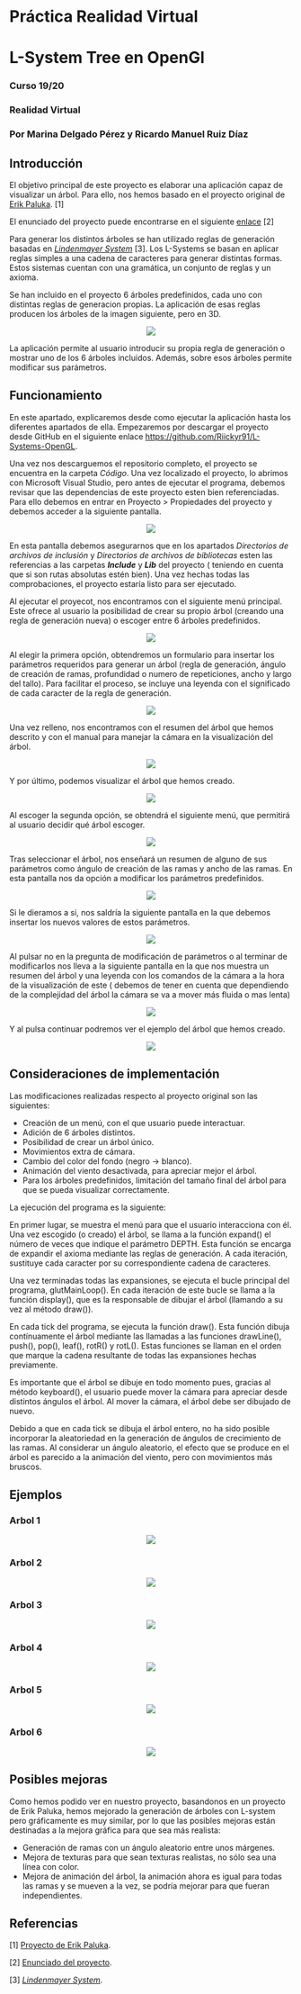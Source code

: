 # Práctica Realidad Virtual
# L-System Tree en OpenGl
### Curso 19/20
### Realidad Virtual
### Por Marina Delgado Pérez y Ricardo Manuel Ruiz Díaz

## Introducción
El objetivo principal de este proyecto es elaborar una aplicación capaz de visualizar un árbol. Para ello, nos hemos basado en el proyecto original de [ Erik Paluka](https://github.com/paluka/L-Systems-OpenGL).  [1]

El enunciado del proyecto puede encontrarse en el siguiente [ enlace](https://github.com/jcarpio/rv1920/blob/master/proyecto_rv1920.md) [2]

Para generar los distintos árboles se han utilizado reglas de generación basadas en [ _Lindenmayer System_](https://en.wikipedia.org/wiki/L-system) [3]. Los L-Systems se basan en aplicar reglas simples a una cadena de caracteres para generar distintas formas. Estos sistemas cuentan con una gramática, un conjunto de reglas y un axioma.

Se han incluido en el proyecto 6 árboles predefinidos, cada uno con distintas reglas de generacion propias. La aplicación de esas reglas producen los árboles de la imagen siguiente, pero en 3D.

<p align="center">
  <img src="./Otros/Imagenes/arboles.jpg">
</p>

La aplicación permite al usuario introducir su propia regla de generación o mostrar uno de los 6 árboles incluidos. Además, sobre esos árboles permite modificar sus parámetros.



## Funcionamiento
En este apartado, explicaremos desde como ejecutar la aplicación hasta los diferentes apartados de ella.
Empezaremos por descargar el proyecto desde GitHub en el siguiente enlace https://github.com/Riickyr91/L-Systems-OpenGL.

Una vez nos descarguemos el repositorio completo, el proyecto se encuentra en la carpeta _Código_. Una vez localizado el proyecto, lo abrimos con Microsoft Visual Studio, pero antes de ejecutar el programa, debemos revisar que las dependencias de este proyecto esten bien referenciadas. Para ello debemos en entrar en Proyecto > Propiedades del proyecto y debemos acceder a la siguiente pantalla.

<p align="center">
  <img src="./Otros/Imagenes/Configuracion.jpg">
</p>

En esta pantalla debemos asegurarnos que en los apartados _Directorios de archivos de inclusión_ y _Directorios de archivos de bibliotecas_ esten las referencias a las carpetas **_Include_** y **_Lib_** del proyecto ( teniendo en cuenta que si son rutas absolutas estén bien). Una vez hechas todas las comprobaciones, el proyecto estaría listo para ser ejecutado.

Al ejecutar el proyecot, nos encontramos con el siguiente menú principal. Este ofrece al usuario la posibilidad de crear su propio árbol (creando una regla de generación nueva) o escoger entre 6 árboles predefinidos.

<p align="center">
  <img src="./Otros/Imagenes/Menu.jpg">
</p>

Al elegir la primera opción, obtendremos un formulario para insertar los parámetros requeridos para generar un árbol (regla de generación, ángulo de creación de ramas, profundidad o numero de repeticiones, ancho y largo del tallo). Para facilitar el proceso, se incluye una leyenda con el significado de cada caracter de la regla de generación.

<p align="center">
  <img src="./Otros/Imagenes/InsertaRegla.jpg">
</p>    

Una vez relleno, nos encontramos con el resumen del árbol que hemos descrito y con el manual para manejar la cámara en la visualización del árbol.

<p align="center">
  <img src="./Otros/Imagenes/ResumenInserteRegla.jpg">
</p> 

Y por último, podemos visualizar el árbol que hemos creado.

<p align="center">
  <img src="./Otros/Imagenes/EjemploInsertaRegla.jpg">
</p> 

Al escoger la segunda opción, se obtendrá el siguiente menú, que permitirá al usuario decidir qué árbol escoger.

<p align="center">
  <img src="./Otros/Imagenes/EscogeArbol.jpg">
</p> 

Tras seleccionar el árbol, nos enseñará un resumen de alguno de sus parámetros como ángulo de creación de las ramas y ancho de las ramas. En esta pantalla nos da opción a modificar los parámetros predefinidos.

<p align="center">
  <img src="./Otros/Imagenes/ResumenEscogeArbol1.jpg">
</p> 

Si le dieramos a si, nos saldría la siguiente pantalla en la que debemos insertar los nuevos valores de estos parámetros.

<p align="center">
  <img src="./Otros/Imagenes/ModificaEscogeRegla.jpg">
</p> 

Al pulsar no en la pregunta de modificación de parámetros o al terminar de modificarlos nos lleva a la siguiente pantalla en la que nos muestra un resumen del árbol y una leyenda con los comandos de la cámara a la hora de la visualización de este ( debemos de tener en cuenta que dependiendo de la complejidad del árbol la cámara se va a mover más fluida o mas lenta)

<p align="center">
  <img src="./Otros/Imagenes/ResumenEscogeArbol2.jpg">
</p> 

Y al pulsa continuar podremos ver el ejemplo del árbol que hemos creado.

<p align="center">
  <img src="./Otros/Imagenes/EjemploEscogeRegla.jpg">
</p> 

## Consideraciones de implementación


Las modificaciones realizadas respecto al proyecto original son las siguientes:
-   Creación de un menú, con el que usuario puede interactuar.
-   Adición de 6 árboles distintos.
-   Posibilidad de crear un árbol único.
-   Movimientos extra de cámara.
-   Cambio del color del fondo (negro -> blanco).
-   Animación del viento desactivada, para apreciar mejor el árbol.
-   Para los árboles predefinidos, limitación del tamaño final del árbol para que se pueda visualizar correctamente.

La ejecución del programa es la siguiente:

En primer lugar, se muestra el menú para que el usuario interacciona con él. Una vez escogido (o creado) el árbol, se llama a la función expand() el número de veces que indique el parámetro DEPTH. 
Esta función se encarga de expandir el axioma mediante las reglas de generación. A cada iteración, sustituye cada caracter por su correspondiente cadena de caracteres.

Una vez terminadas todas las expansiones, se ejecuta el bucle principal del programa, glutMainLoop(). En cada iteración de este bucle se llama a la función display(), que es la responsable de dibujar el árbol (llamando a su vez al método draw()). 

En cada tick del programa, se ejecuta la función draw(). Esta función dibuja contínuamente el árbol mediante las llamadas a las funciones drawLine(), push(), pop(), leaf(), rotR() y rotL(). Estas funciones se llaman en el orden que marque la cadena resultante de todas las expansiones hechas previamente.

Es importante que el árbol se dibuje en todo momento pues, gracias al método keyboard(), el usuario puede mover la cámara para apreciar desde distintos ángulos el árbol. Al mover la cámara, el árbol debe ser dibujado de nuevo.

Debido a que en cada tick se dibuja el árbol entero, no ha sido posible incorporar la aleatoriedad en la generación de ángulos de crecimiento de las ramas. Al considerar un ángulo aleatorio, el efecto que se produce en el árbol es parecido a la animación del viento, pero con movimientos más bruscos.




## Ejemplos 


### Arbol 1

<p align="center">
  <img src="./Otros/Imagenes/Arbol1.jpg">
</p> 

### Arbol 2

<p align="center">
  <img src="./Otros/Imagenes/Arbol2.jpg">
</p> 

### Arbol 3

<p align="center">
  <img src="./Otros/Imagenes/Arbol3.jpg">
</p> 

### Arbol 4

<p align="center">
  <img src="./Otros/Imagenes/Arbol4.jpg">
</p> 

### Arbol 5

<p align="center">
  <img src="./Otros/Imagenes/Arbol5.jpg">
</p> 

### Arbol 6

<p align="center">
  <img src="./Otros/Imagenes/Arbol6.jpg">
</p> 

## Posibles mejoras
Como hemos podido ver en nuestro proyecto, basandonos en un proyecto de Erik Paluka, hemos mejorado la generación de árboles con L-system pero gráficamente es muy similar, por lo que las posibles mejoras están destinadas a la mejora gráfica para que sea más realista:
-   Generación de ramas con un ángulo aleatorio entre unos márgenes.
-   Mejora de texturas para que sean texturas realistas, no sólo sea una línea con color.
-   Mejora de animación del árbol, la animación ahora es igual para todas las ramas y se mueven a la vez, se podría mejorar para que fueran independientes.


## Referencias

[1] [ Proyecto de Erik Paluka](https://github.com/paluka/L-Systems-OpenGL).

[2] [ Enunciado del proyecto](https://github.com/jcarpio/rv1920/blob/master/proyecto_rv1920.md).

[3] [ _Lindenmayer System_](https://en.wikipedia.org/wiki/L-system).
